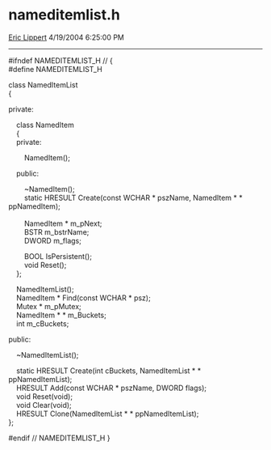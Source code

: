 # nameditemlist.h

[Eric Lippert](https://social.msdn.microsoft.com/profile/Eric%20Lippert) 4/19/2004 6:25:00 PM

-----

\#ifndef NAMEDITEMLIST\_H // {  
\#define NAMEDITEMLIST\_H

class NamedItemList  
{

private:

    class NamedItem  
    {  
    private:

        NamedItem();

    public:

        ~NamedItem();  
        static HRESULT Create(const WCHAR \* pszName, NamedItem \* \* ppNamedItem);  
     
        NamedItem \* m\_pNext;  
        BSTR m\_bstrName;  
        DWORD m\_flags;

        BOOL IsPersistent();  
        void Reset();  
    };

    NamedItemList();  
    NamedItem \* Find(const WCHAR \* psz);  
    Mutex \* m\_pMutex;  
    NamedItem \* \* m\_Buckets;  
    int m\_cBuckets;

public:

    ~NamedItemList();

    static HRESULT Create(int cBuckets, NamedItemList \* \* ppNamedItemList);  
    HRESULT Add(const WCHAR \* pszName, DWORD flags);  
    void Reset(void);  
    void Clear(void);  
    HRESULT Clone(NamedItemList \* \* ppNamedItemList);  
};

\#endif // NAMEDITEMLIST\_H }

